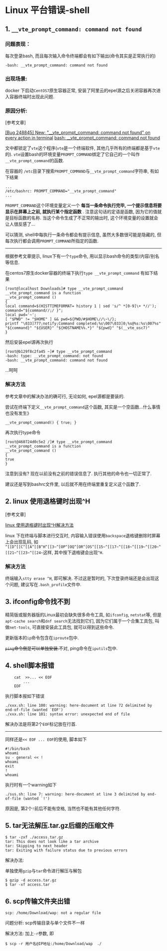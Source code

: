 # Linux 平台错误-shell

## 1. `__vte_prompt_command: command not found`

### 问题表现：

每次登录bash, 而且每次输入命令终端都会有如下输出(命令其实是正常执行的)

```shell
-bash: __vte_prompt_command: command not found
```

### 出现场景:

docker 下启动`CentOS7`原生容器正常, 安装了阿里云的epel源之后关闭容器再次进入容器终端时出现此问题.

### 原因分析:

[参考文章]

[[Bug 248845] New: "\__vte_prompt_command: command not found" on every action in terminal](http://markmail.org/message/2glapefzdi7nwbvt)
[bash: \__vte_prompt_command: command not found](http://stackoverflow.com/questions/22281875/bash-vte-prompt-command-command-not-found)

文中都锁定了`vte`这个程序(`vte`是一个终端软件, 其他几乎所有的终端都是基于`vte`的). `vte`设置bash的环境变量`PROMPT_COMMAND`绑定了它自己的一个叫作`__vte_prompt_command`的函数.

在容器的 `/etc`目录下搜索`PROMPT_COMMAND`与`__vte_prompt_command`字符串, 有如下结果

```shell
...
/etc/bashrc: PROMPT_COMMAND="__vte_prompt_command"
...
```

`PROMPT_COMMAND`这个环境变量定义一个 **每当一条命令执行完毕, 一个提示信息将要显示在屏幕上之前, 就执行某个指定函数** . 注意这句话的定语是函数, 因为它的值就是目标函数的名称. 当这个命令生成了不正常的输出时, 这个环境变量的设置就会让人很反感了...

可以猜测, shell中每执行一条命令都会有提示信息, 虽然大多数很可能是隐藏的, 但每次执行都会调用`PROMPT_COMMAND`所指定的函数.

------

根据参考文章提示, linux下有一个`type`命令, 用以显示bash命令的类型/内容/别名等信息.

在centos7原生docker容器的终端下执行`type __vte_prompt_command` 有如下结果

```shell
[root@localhost Downloads]# type __vte_prompt_command
__vte_prompt_command is a function
__vte_prompt_command ()
{
local command=$(HISTTIMEFORMAT= history 1 | sed 's/^ *[0-9]\+ *//');
command="${command//;/ }";
local pwd='~';
[ "$PWD" != "$HOME" ] && pwd=${PWD/#$HOME\//\~\/};
printf "\033]777;notify;Command completed;%s\007\033]0;%s@%s:%s\007%s" "${command}" "${USER}" "${HOSTNAME%%.*}" "${pwd}" "$(__vte_osc7)"
}
```

然后安装epel源再次执行

```shell
[root@b129f8c2fa45 ~]# type __vte_prompt_command
-bash: type: __vte_prompt_command: not found
-bash: __vte_prompt_command: command not found
```

...呵呵

### 解决方法

参考文章中的解决办法的确可行, 无论如何, epel源都是要装的.

尝试在终端下定义`__vte_prompt_command`这个函数, 其实是一个空函数...什么事情也没有发生》

```shell
__vte_prompt_command() { true; }
```

再次执行type命令

```shell
[root@460724d0c5e2 /]# type __vte_prompt_command
__vte_prompt_command is a function
__vte_prompt_command ()
{
true
}
```

注意到没有? 现在以前没有之前的错误信息了. 执行其他的命令也一切正常了.

建议还是写到bashrc文件里, 以后就不用在终端里重复定义这个函数了.

## 2. linux 使用退格键时出现^H

[参考文章]

[linux 使用退格键时出现^H解决方法](http://xuqiangqiang.blog.51cto.com/8290140/1336063)

linux 下在终端与脚本进行交互时, 内容输入错误使用`backspace`退格键删除时屏幕上会出现乱码, 如`^[[D^[[C^[[A^[[B^H^[[3~^[OP^[OQ^[OR^[OS^[[15~^[[17~^[[18~^[[19~^[[20~^[[21~^[[23~^[[24~`这样, 其中按下退格键会出现`^H`.

### 解决方法

终端输入`stty erase ^H`, 即可解决. 不过这是暂时的, 下次登录终端还是会出现这个问题, 建议写在`.bash_profile`文件中.

## 3. ifconfig命令找不到

精简版或服务器版的Linux最初会缺失很多命令工具, 如`ifconfig`, `netstat`等, 但是`apt-cache search`和`dnf search`无法找到它们, 因为它们属于一个合集工具包, 叫做`net-tools`, 可直接安装此工具包, 就可以得到这些命令.

更新版本的`ip`命令包含在`iproute`包中.

~~`ping`命令倒是可以单独安装.~~不对, ping命令在`iputils`包中.

## 4. shell脚本报错

```
    cat  >>... << EOF
        ...
    EOF
```

执行脚本报如下错误

```
./xxx.sh: line 100: warning: here-document at line 72 delimited by end-of-file (wanted `EOF')
./xxx.sh: line 101: syntax error: unexpected end of file
```

解决办法是将第2个`EOF`标记放在行首.

------

同样还是`<< EOF ... EOF`的使用, 脚本如下

```
#!/bin/bash  
whoami  
su - general << ! 
whoami  
exit  
! 
whoami
```

执行时有一个warning如下

```
./sus.sh: line 7: warning: here-document at line 3 delimited by end-of-file (wanted `!')
```

原因是, 第2个`!`前后不能有空格, 当然也不能有其他任何字符.

## 5. tar无法解压.tar.gz后缀的压缩文件

```
$ tar -zxf ./access.tar.gz 
tar: This does not look like a tar archive
tar: Skipping to next header
tar: Exiting with failure status due to previous errors
```

解决办法: 

单独使用`gzip`与`tar`命令进行解压与解包

```
$ gzip -d access.tar.gz
$ tar -xf access.tar
```

## 6. scp传输文件夹出错

```
scp: /home/Download/wap: not a regular file
```

问题分析: scp传输目录与单个文件不一样

解决方法: 加上`-r`参数, 即

```
$ scp -r 用户名@IP地址:/home/Download/wap  ./
```